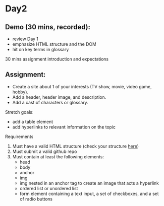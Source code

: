 # Day2

## Demo (30 mins, recorded):
- review Day 1
- emphasize HTML structure and the DOM
- hit on key terms in glossary


30 mins assignment introduction and expectations

## Assignment:
- Create a site about 1 of your interests (TV show, movie, video game, hobby). 
- Add a header, header image, and description. 
- Add a cast of characters or glossary.

Stretch goals:
- add a table element 
- add hyperlinks to relevant information on the topic

Requirements
1. Must have a valid HTML structure (check your structure [here](https://validator.w3.org/#validate_by_input))
2. Must submit a valid github repo
3. Must contain at least the following elements:
    - head
    - body
    - anchor
    - img
    - img nested in an anchor tag to create an image that acts a hyperlink
    - ordered list or unordered list
    - form element containing a text input, a set of checkboxes, and a set of radio buttons
    